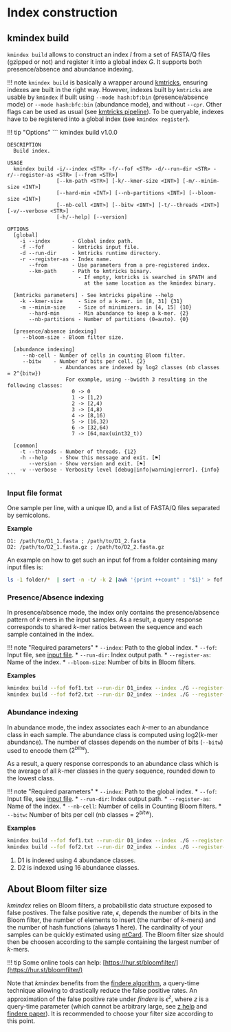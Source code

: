 # Index construction

## **kmindex build**

`kmindex build` allows to construct an index $I$ from a set of FASTA/Q files (gzipped or not) and register it into a global index $G$. It supports both presence/absence and abundance indexing.

!!! note
    `kmindex build` is basically a wrapper around [kmtricks](https://github.com/tlemane/kmtricks), ensuring indexes are built in the right way. However, indexes built by `kmtricks` are usable by `kmindex` if built using `--mode hash:bf:bin` (presence/absence mode) or `--mode hash:bfc:bin` (abundance mode), and without `--cpr`. Other flags can be used as usual (see [kmtricks pipeline](https://github.com/tlemane/kmtricks/wiki/kmtricks-pipeline)). To be queryable, indexes have to be registered into a global index (see `kmindex register`).

!!! tip "Options"
    ```
    kmindex build v1.0.0

    DESCRIPTION
      Build index.

    USAGE
      kmindex build -i/--index <STR> -f/--fof <STR> -d/--run-dir <STR> -r/--register-as <STR> [--from <STR>]
                    [--km-path <STR>] [-k/--kmer-size <INT>] [-m/--minim-size <INT>]
                    [--hard-min <INT>] [--nb-partitions <INT>] [--bloom-size <INT>]
                    [--nb-cell <INT>] [--bitw <INT>] [-t/--threads <INT>] [-v/--verbose <STR>]
                    [-h/--help] [--version]

    OPTIONS
      [global]
        -i --index       - Global index path.
        -f --fof         - kmtricks input file.
        -d --run-dir     - kmtricks runtime directory.
        -r --register-as - Index name.
           --from        - Use parameters from a pre-registered index.
           --km-path     - Path to kmtricks binary.
                           - If empty, kmtricks is searched in $PATH and
                             at the same location as the kmindex binary.

      [kmtricks parameters] - See kmtricks pipeline --help
        -k --kmer-size     - Size of a k-mer. in [8, 31] {31}
        -m --minim-size    - Size of minimizers. in [4, 15] {10}
           --hard-min      - Min abundance to keep a k-mer. {2}
           --nb-partitions - Number of partitions (0=auto). {0}

      [presence/absence indexing]
         --bloom-size - Bloom filter size.

      [abundance indexing]
         --nb-cell - Number of cells in counting Bloom filter.
         --bitw    - Number of bits per cell. {2}
                     - Abundances are indexed by log2 classes (nb classes = 2^{bitw})
                       For example, using --bwidth 3 resulting in the following classes:
                         0 -> 0
                         1 -> [1,2)
                         2 -> [2,4)
                         3 -> [4,8)
                         4 -> [8,16)
                         5 -> [16,32)
                         6 -> [32,64)
                         7 -> [64,max(uint32_t))

      [common]
        -t --threads - Number of threads. {12}
        -h --help    - Show this message and exit. [⚑]
           --version - Show version and exit. [⚑]
        -v --verbose - Verbosity level [debug|info|warning|error]. {info}
    ```

### **Input file format**

One sample per line, with a unique ID, and a list of FASTA/Q files separated by semicolons.

**Example**
```
D1: /path/to/D1_1.fasta ; /path/to/D1_2.fasta
D2: /path/to/D2_1.fasta.gz ; /path/to/D2_2.fasta.gz
```

An example on how to get such an input fof from a folder containing many input files is:
```bash
ls -1 folder/*  | sort -n -t/ -k 2 |awk '{print ++count" : "$1}' > fof.txt
```

### **Presence/Absence indexing**

In presence/absence mode, the index only contains the presence/absence pattern of $k$-mers in the input samples. As a result, a query response corresponds to shared $k$-mer ratios between the sequence and each sample contained in the index.

!!! note "Required parameters"
    * `--index`: Path to the global index.
    * `--fof`: Input file, see [input file](#Input-file-format).
    * `--run-dir`: Index output path.
    * `--register-as`: Name of the index.
    * `--bloom-size`: Number of bits in Bloom filters.

**Examples**
```bash
kmindex build --fof fof1.txt --run-dir D1_index --index ./G --register-as D1 --hard-min --kmer-size 25 --bloom-size 1000000
kmindex build --fof fof2.txt --run-dir D2_index --index ./G --register-as D2 --hard-min --kmer-size 25 --bloom-size 1000000
```

### **Abundance indexing**

In abundance mode, the index associates each $k$-mer to an abundance class in each sample. The abundance class is computed using log2($k$-mer abundance). The number of classes depends on the number of bits (`--bitw`) used to encode them ($2^{bitw}$).

As a result, a query response corresponds to an abundance class which is the average of all $k$-mer classes in the query sequence, rounded down to the lowest class.

!!! note "Required parameters"
    * `--index`: Path to the global index.
    * `--fof`: Input file, see [input file](#Input-file-format).
    * `--run-dir`: Index output path.
    * `--register-as`: Name of the index.
    * `--nb-cell`: Number of cells in Counting Bloom filters.
    * `--bitw`: Number of bits per cell (nb classes = $2^{bitw}$).

**Examples**
```bash
kmindex build --fof fof1.txt --run-dir D1_index --index ./G --register-as D1 --hard-min --kmer-size 25 --nb-cell 1000000 --bitw 2 # (1)!
kmindex build --fof fof2.txt --run-dir D2_index --index ./G --register-as D2 --hard-min --kmer-size 25 --nb-cell 1000000 --bitw 4 # (2)!
```

1. D1 is indexed using 4 abundance classes.
2. D2 is indexed using 16 abundance classes.

## **About Bloom filter size**

*kmindex* relies on Bloom filters, a probabilistic data structure exposed to false postives. The false positive rate, $\epsilon$, depends the number of bits in the Bloom filter, the number of elements to insert (the number of $k$-mers) and the number of hash functions (always **1** here). The cardinality of your samples can be quickly estimated using [ntCard](https://github.com/bcgsc/ntCard). The Bloom filter size should then be choosen according to the sample containing the largest number of $k$-mers.

!!! tip
    Some online tools can help: [https://hur.st/bloomfilter/](https://hur.st/bloomfilter/)

Note that *kmindex* benefits from the [findere algorithm](https://github.com/lrobidou/findere), a query-time technique allowing to drastically reduce the false positive rates. An approximation of the false positive rate under *findere* is $\epsilon^z$, where $z$ is a query-time parameter (which cannot be arbitrary large, see [z help](query.md#about-the-z-parameter) and [findere paper](http://dx.doi.org/10.1007/978-3-030-86692-1_13)). It is recommended to choose your filter size according to this point.

